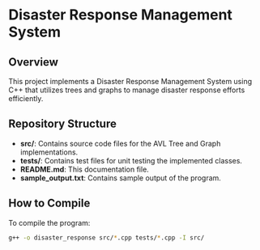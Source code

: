 # Disaster Response Management System

## Overview

This project implements a Disaster Response Management System using C++ that utilizes trees and graphs to manage disaster response efforts efficiently.

## Repository Structure

- **src/**: Contains source code files for the AVL Tree and Graph implementations.
- **tests/**: Contains test files for unit testing the implemented classes.
- **README.md**: This documentation file.
- **sample_output.txt**: Contains sample output of the program.

## How to Compile

To compile the program:

```bash
g++ -o disaster_response src/*.cpp tests/*.cpp -I src/
